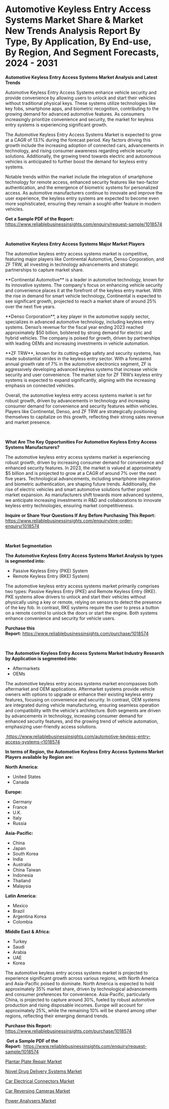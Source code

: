 <p><h1>Automotive Keyless Entry Access Systems Market Share & Market New Trends Analysis Report By Type, By Application, By End-use, By Region, And Segment Forecasts, 2024 - 2031</h1></p><p><strong>Automotive Keyless Entry Access Systems Market Analysis and Latest Trends</strong></p>
<p><p>Automotive Keyless Entry Access Systems enhance vehicle security and provide convenience by allowing users to unlock and start their vehicles without traditional physical keys. These systems utilize technologies like key fobs, smartphone apps, and biometric recognition, contributing to the growing demand for advanced automotive features. As consumers increasingly prioritize convenience and security, the market for keyless entry systems is experiencing significant growth.</p><p>The Automotive Keyless Entry Access Systems Market is expected to grow at a CAGR of 13.1% during the forecast period. Key factors driving this growth include the increasing adoption of connected cars, advancements in technology, and rising consumer awareness regarding vehicle security solutions. Additionally, the growing trend towards electric and autonomous vehicles is anticipated to further boost the demand for keyless entry systems.</p><p>Notable trends within the market include the integration of smartphone technology for remote access, enhanced security features like two-factor authentication, and the emergence of biometric systems for personalized access. As automotive manufacturers continue to innovate and improve the user experience, the keyless entry systems are expected to become even more sophisticated, ensuring they remain a sought-after feature in modern vehicles.</p></p>
<p><strong>Get a Sample PDF of the Report:&nbsp;</strong> <a href="https://www.reliablebusinessinsights.com/enquiry/request-sample/1018574?utm_campaign=84&utm_medium=2&utm_source=Github&utm_content=ia&utm_term=02112024&utm_id=automotive-keyless-entry-access-systems">https://www.reliablebusinessinsights.com/enquiry/request-sample/1018574</a></p>
<p>&nbsp;</p>
<p><strong>Automotive Keyless Entry Access Systems Major Market Players</strong></p>
<p><p>The automotive keyless entry access systems market is competitive, featuring major players like Continental Automotive, Denso Corporation, and ZF TRW, all investing in technology advancements and strategic partnerships to capture market share. </p><p>**Continental Automotive** is a leader in automotive technology, known for its innovative systems. The company's focus on enhancing vehicle security and convenience places it at the forefront of the keyless entry market. With the rise in demand for smart vehicle technology, Continental is expected to see significant growth, projected to reach a market share of around 25% over the next five years.</p><p>**Denso Corporation**, a key player in the automotive supply sector, specializes in advanced automotive technology, including keyless entry systems. Denso’s revenue for the fiscal year ending 2023 reached approximately $50 billion, bolstered by strong demand for electric and hybrid vehicles. The company is poised for growth, driven by partnerships with leading OEMs and increasing investments in vehicle automation.</p><p>**ZF TRW**, known for its cutting-edge safety and security systems, has made substantial strides in the keyless entry sector. With a forecasted annual growth rate of 7% in the automotive electronics segment, ZF is aggressively developing advanced keyless systems that increase vehicle security and user convenience. The market size for ZF TRW’s keyless entry systems is expected to expand significantly, aligning with the increasing emphasis on connected vehicles.</p><p>Overall, the automotive keyless entry access systems market is set for robust growth, driven by advancements in technology and increasing consumer demand for convenience and security features within vehicles. Players like Continental, Denso, and ZF TRW are strategically positioning themselves to capitalize on this growth, reflecting their strong sales revenue and market presence.</p></p>
<p>&nbsp;</p>
<p><strong>What Are The Key Opportunities For Automotive Keyless Entry Access Systems Manufacturers?</strong></p>
<p><p>The automotive keyless entry access systems market is experiencing robust growth, driven by increasing consumer demand for convenience and enhanced security features. In 2023, the market is valued at approximately $5 billion and is projected to grow at a CAGR of around 7% over the next five years. Technological advancements, including smartphone integration and biometric authentication, are shaping future trends. Additionally, the rise of electric vehicles and smart automotive solutions further propel market expansion. As manufacturers shift towards more advanced systems, we anticipate increasing investments in R&D and collaborations to innovate keyless entry technologies, ensuring market competitiveness.</p></p>
<p><strong>Inquire or Share Your Questions If Any Before Purchasing This Report:</strong> <a href="https://www.reliablebusinessinsights.com/enquiry/pre-order-enquiry/1018574?utm_campaign=84&utm_medium=2&utm_source=Github&utm_content=ia&utm_term=02112024&utm_id=automotive-keyless-entry-access-systems">https://www.reliablebusinessinsights.com/enquiry/pre-order-enquiry/1018574</a></p>
<p>&nbsp;</p>
<p><strong>Market Segmentation</strong></p>
<p><strong>The Automotive Keyless Entry Access Systems Market Analysis by types is segmented into:</strong></p>
<p><ul><li>Passive Keyless Entry (PKE) System</li><li>Remote Keyless Entry (RKE) System)</li></ul></p>
<p><p>The automotive keyless entry access systems market primarily comprises two types: Passive Keyless Entry (PKE) and Remote Keyless Entry (RKE). PKE systems allow drivers to unlock and start their vehicles without physically using a key or remote, relying on sensors to detect the presence of the key fob. In contrast, RKE systems require the user to press a button on a remote control to unlock the doors or start the engine. Both systems enhance convenience and security for vehicle users.</p></p>
<p><strong>Purchase this Report:&nbsp;</strong><a href="https://www.reliablebusinessinsights.com/purchase/1018574?utm_campaign=84&utm_medium=2&utm_source=Github&utm_content=ia&utm_term=02112024&utm_id=automotive-keyless-entry-access-systems">https://www.reliablebusinessinsights.com/purchase/1018574</a></p>
<p>&nbsp;</p>
<p><strong>The Automotive Keyless Entry Access Systems Market Industry Research by Application is segmented into:</strong></p>
<p><ul><li>Aftermarkets</li><li>OEMs</li></ul></p>
<p><p>The automotive keyless entry access systems market encompasses both aftermarket and OEM applications. Aftermarket systems provide vehicle owners with options to upgrade or enhance their existing keyless entry features, focusing on convenience and security. In contrast, OEM systems are integrated during vehicle manufacturing, ensuring seamless operation and compatibility with the vehicle's architecture. Both segments are driven by advancements in technology, increasing consumer demand for enhanced security features, and the growing trend of vehicle automation, emphasizing user-friendly access solutions.</p></p>
<p><a href="https://www.reliablebusinessinsights.com/automotive-keyless-entry-access-systems-r1018574?utm_campaign=84&utm_medium=2&utm_source=Github&utm_content=ia&utm_term=02112024&utm_id=automotive-keyless-entry-access-systems">&nbsp;https://www.reliablebusinessinsights.com/automotive-keyless-entry-access-systems-r1018574</a></p>
<p><strong>In terms of Region, the Automotive Keyless Entry Access Systems Market Players available by Region are:</strong></p>
<p>
    <p> <strong> North America: </strong>
        <ul>
            <li>United States</li>
            <li>Canada</li>
        </ul>
        </p> 
    <p> <strong> Europe: </strong>
        <ul>
            <li>Germany</li>
            <li>France</li>
            <li>U.K.</li>
            <li>Italy</li>
            <li>Russia</li>
        </ul>
        </p> 
    <p> <strong> Asia-Pacific: </strong>
        <ul>
            <li>China</li>
            <li>Japan</li>
            <li>South Korea</li>
            <li>India</li>
            <li>Australia</li>
            <li>China Taiwan</li>
            <li>Indonesia</li>
            <li>Thailand</li>
            <li>Malaysia</li>
        </ul>
        </p> 
    <p> <strong> Latin America: </strong>
        <ul>
            <li>Mexico</li>
            <li>Brazil</li>
            <li>Argentina Korea</li>
            <li>Colombia</li>
        </ul>
        </p> 
    <p> <strong> Middle East & Africa: </strong>
        <ul>
            <li>Turkey</li>
            <li>Saudi</li>
            <li>Arabia</li>
            <li>UAE</li>
            <li>Korea</li>
        </ul>
    </p>
    </p>
<p><p>The automotive keyless entry access systems market is projected to experience significant growth across various regions, with North America and Asia-Pacific poised to dominate. North America is expected to hold approximately 35% market share, driven by technological advancements and consumer preferences for convenience. Asia-Pacific, particularly China, is projected to capture around 30%, fueled by robust automotive production and rising disposable incomes. Europe will account for approximately 25%, while the remaining 10% will be shared among other regions, reflecting their emerging demand trends.</p></p>
<p><strong>Purchase this Report: </strong><a href="https://www.reliablebusinessinsights.com/purchase/1018574?utm_campaign=84&utm_medium=2&utm_source=Github&utm_content=ia&utm_term=02112024&utm_id=automotive-keyless-entry-access-systems">https://www.reliablebusinessinsights.com/purchase/1018574</a></p>
<p>&nbsp;<strong>Get a Sample PDF of the Report:&nbsp;&nbsp;</strong><a href="https://www.reliablebusinessinsights.com/enquiry/request-sample/1018574?utm_campaign=84&utm_medium=2&utm_source=Github&utm_content=ia&utm_term=02112024&utm_id=automotive-keyless-entry-access-systems">https://www.reliablebusinessinsights.com/enquiry/request-sample/1018574</a></p>
<p><strong></strong></p>
<p><p><a href="https://issuu.com/reportprime-2/docs/plantar-plate-repair-market-size-20_3c656e1458d929?utm_campaign=84&utm_medium=2&utm_source=Github&utm_content=ia&utm_term=02112024&utm_id=automotive-keyless-entry-access-systems">Plantar Plate Repair Market</a></p><p><a href="https://issuu.com/reportprime-2/docs/novel-drug-delivery-systems-market-_180e7b354909bb?utm_campaign=84&utm_medium=2&utm_source=Github&utm_content=ia&utm_term=02112024&utm_id=automotive-keyless-entry-access-systems">Novel Drug Delivery Systems Market</a></p><p><a href="https://github.com/MegiDuro586/Market-Research-Report-List-1/blob/main/car-electrical-connectors-market.md?utm_campaign=84&utm_medium=2&utm_source=Github&utm_content=ia&utm_term=02112024&utm_id=automotive-keyless-entry-access-systems">Car Electrical Connectors Market</a></p><p><a href="https://github.com/akrenkthongy/Market-Research-Report-List-1/blob/main/car-reversing-cameras-market.md?utm_campaign=84&utm_medium=2&utm_source=Github&utm_content=ia&utm_term=02112024&utm_id=automotive-keyless-entry-access-systems">Car Reversing Cameras Market</a></p><p><a href="https://www.linkedin.com/pulse/global-power-analysers-industry-analysis-report-market-size-gfcje?utm_campaign=84&utm_medium=2&utm_source=Github&utm_content=ia&utm_term=02112024&utm_id=automotive-keyless-entry-access-systems">Power Analysers Market</a></p></p>